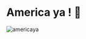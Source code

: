 # America ya ! 🥹

![americaya](https://github.com/faridev18/americaya/assets/90957442/eb859535-4f43-48a8-9482-a1a6ceb9fe84)
